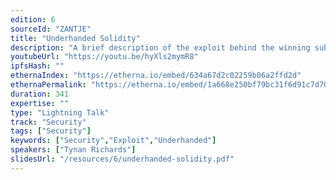 ```yaml
---
edition: 6
sourceId: "ZANTJE"
title: "Underhanded Solidity"
description: "A brief description of the exploit behind the winning submission to the Underhanded Solidity Contest 2022."
youtubeUrl: "https://youtu.be/hyXls2mymR8"
ipfsHash: ""
ethernaIndex: "https://etherna.io/embed/634a67d2c02259b06a2ffd2d"
ethernaPermalink: "https://etherna.io/embed/1a668e250bf79bc31f6d91c7d70c2eb43d3667755228bab5b38423e7c1f097a3"
duration: 341
expertise: ""
type: "Lightning Talk"
track: "Security"
tags: ["Security"]
keywords: ["Security","Exploit","Underhanded"]
speakers: ["Tynan Richards"]
slidesUrl: "/resources/6/underhanded-solidity.pdf"
---
```

